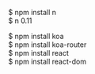 $ npm install  n  
$ n 0.11  

$ npm install koa  
$ npm install koa-router  
$ npm install react  
$ npm install react-dom  
